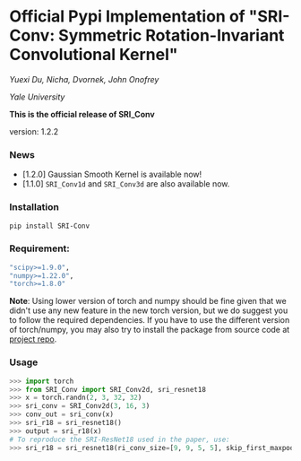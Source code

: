 # Official Pypi Implementation of "SRI-Conv: Symmetric Rotation-Invariant Convolutional Kernel"
*Yuexi Du, Nicha, Dvornek, John Onofrey*

*Yale University*

**This is the official release of SRI_Conv**

version: 1.2.2

### News

- [1.2.0] Gaussian Smooth Kernel is available now!
- [1.1.0] `SRI_Conv1d` and `SRI_Conv3d` are also available now.

### Installation

```bash
pip install SRI-Conv
```


### Requirement:
```bash
"scipy>=1.9.0",
"numpy>=1.22.0",
"torch>=1.8.0"
```

**Note**: Using lower version of torch and numpy should be fine given that we didn't use any new feature in the new torch version, but we do suggest you to follow the required dependencies. If you have to use the different version of torch/numpy, you may also try to install the package from source code at [project repo](https://github.com/XYPB/SRI_Conv).

### Usage
```python
>>> import torch
>>> from SRI_Conv import SRI_Conv2d, sri_resnet18
>>> x = torch.randn(2, 3, 32, 32)
>>> sri_conv = SRI_Conv2d(3, 16, 3)
>>> conv_out = sri_conv(x)
>>> sri_r18 = sri_resnet18()
>>> output = sri_r18(x)
# To reproduce the SRI-ResNet18 used in the paper, use:
>>> sri_r18 = sri_resnet18(ri_conv_size=[9, 9, 5, 5], skip_first_maxpool=True)
```

